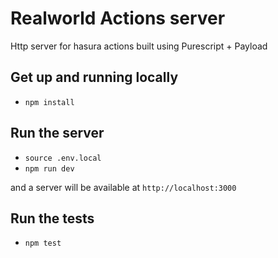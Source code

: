 # Realworld Actions server

Http server for hasura actions built using Purescript + Payload

## Get up and running locally

- `npm install`

## Run the server

- `source .env.local`
- `npm run dev`

and a server will be available at `http://localhost:3000`

## Run the tests

- `npm test`
